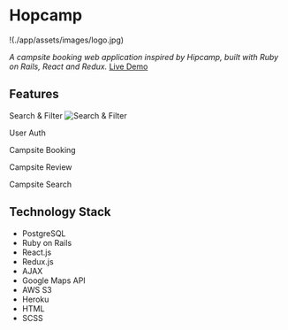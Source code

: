 # Hopcamp
!(./app/assets/images/logo.jpg)

*A campsite booking web application inspired by Hipcamp, built with Ruby on Rails, React and Redux.*
[Live Demo](https://hopcamp.herokuapp.com) 

## Features
Search & Filter 
![Search & Filter](./app/assets/images/hopcamp2.gif)

User Auth 

Campsite Booking

Campsite Review

Campsite Search 



## Technology Stack

* PostgreSQL
* Ruby on Rails
* React.js
* Redux.js
* AJAX
* Google Maps API
* AWS S3
* Heroku
* HTML
* SCSS

